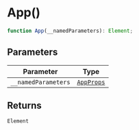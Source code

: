 # App()

```ts
function App(__namedParameters): Element;
```

## Parameters

| Parameter           | Type                                    |
| ------------------- | --------------------------------------- |
| `__namedParameters` | [`AppProps`](../interfaces/AppProps.md) |

## Returns

`Element`

